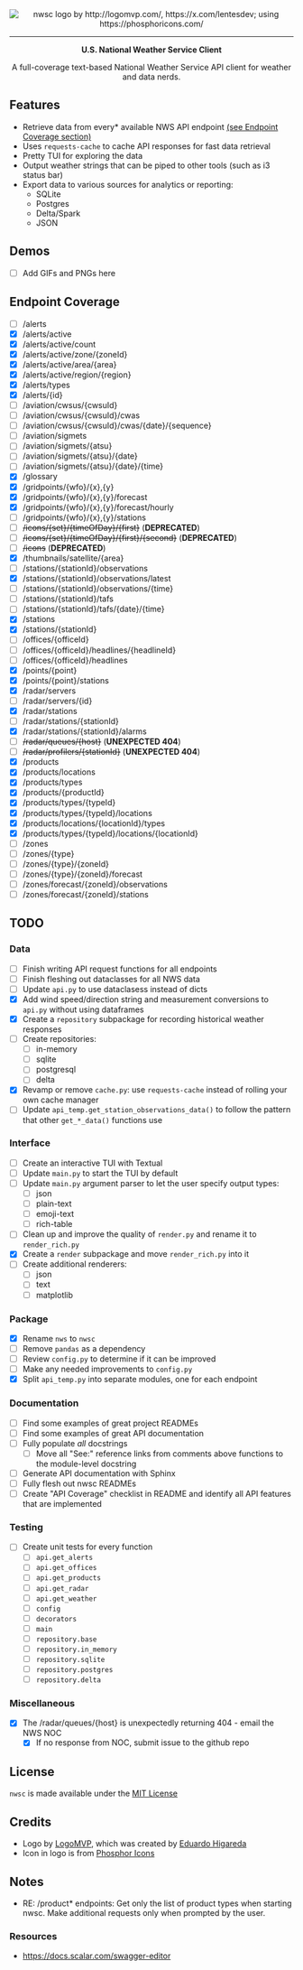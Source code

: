 <div align='center'>
<img src='https://github.com/1npo/nwsc/blob/main/nwsc-logo.png' alt='nwsc logo by http://logomvp.com/, https://x.com/lentesdev; using https://phosphoricons.com/'>

---

**U.S. National Weather Service Client**

A full-coverage text-based National Weather Service API client for weather and data nerds.

</div>

## Features
- Retrieve data from every* available NWS API endpoint [(see Endpoint Coverage section)](#endpoint-coverage)
- Uses `requests-cache` to cache API responses for fast data retrieval
- Pretty TUI for exploring the data
- Output weather strings that can be piped to other tools (such as i3 status bar)
- Export data to various sources for analytics or reporting:
  - SQLite
  - Postgres
  - Delta/Spark
  - JSON
## Demos
- [ ] Add GIFs and PNGs here
## Endpoint Coverage
- [ ] /alerts
- [x] /alerts/active
- [x] /alerts/active/count
- [x] /alerts/active/zone/{zoneId}
- [x] /alerts/active/area/{area}
- [x] /alerts/active/region/{region}
- [x] /alerts/types
- [x] /alerts/{id}
- [ ] /aviation/cwsus/{cwsuId}
- [ ] /aviation/cwsus/{cwsuId}/cwas
- [ ] /aviation/cwsus/{cwsuId}/cwas/{date}/{sequence}
- [ ] /aviation/sigmets
- [ ] /aviation/sigmets/{atsu}
- [ ] /aviation/sigmets/{atsu}/{date}
- [ ] /aviation/sigmets/{atsu}/{date}/{time}
- [x] /glossary
- [x] /gridpoints/{wfo}/{x},{y}
- [x] /gridpoints/{wfo}/{x},{y}/forecast
- [x] /gridpoints/{wfo}/{x},{y}/forecast/hourly
- [ ] /gridpoints/{wfo}/{x},{y}/stations
- [ ] ~~/icons/{set}/{timeOfDay}/{first}~~ (**DEPRECATED**)
- [ ] ~~/icons/{set}/{timeOfDay}/{first}/{second}~~ (**DEPRECATED**)
- [ ] ~~/icons~~ (**DEPRECATED**)
- [x] /thumbnails/satellite/{area}
- [ ] /stations/{stationId}/observations
- [x] /stations/{stationId}/observations/latest
- [ ] /stations/{stationId}/observations/{time}
- [ ] /stations/{stationId}/tafs
- [ ] /stations/{stationId}/tafs/{date}/{time}
- [x] /stations
- [x] /stations/{stationId}
- [ ] /offices/{officeId}
- [ ] /offices/{officeId}/headlines/{headlineId}
- [ ] /offices/{officeId}/headlines
- [x] /points/{point}
- [x] /points/{point}/stations
- [x] /radar/servers
- [ ] /radar/servers/{id}
- [x] /radar/stations
- [ ] /radar/stations/{stationId}
- [x] /radar/stations/{stationId}/alarms
- [ ] ~~/radar/queues/{host}~~ (**UNEXPECTED 404**)
- [ ] ~~/radar/profilers/{stationId}~~ (**UNEXPECTED 404**)
- [x] /products
- [x] /products/locations
- [x] /products/types
- [x] /products/{productId}
- [x] /products/types/{typeId}
- [x] /products/types/{typeId}/locations
- [x] /products/locations/{locationId}/types
- [x] /products/types/{typeId}/locations/{locationId}
- [ ] /zones
- [ ] /zones/{type}
- [ ] /zones/{type}/{zoneId}
- [ ] /zones/{type}/{zoneId}/forecast
- [ ] /zones/forecast/{zoneId}/observations
- [ ] /zones/forecast/{zoneId}/stations

## TODO
### Data
- [ ] Finish writing API request functions for all endpoints
- [ ] Finish fleshing out dataclasses for all NWS data
- [ ] Update `api.py` to use dataclasess instead of dicts
- [x] Add wind speed/direction string and measurement conversions to `api.py` without using dataframes
- [x] Create a `repository` subpackage for recording historical weather responses
- [ ] Create repositories:
  - [ ] in-memory
  - [ ] sqlite
  - [ ] postgresql
  - [ ] delta
- [x] Revamp or remove `cache.py`: use `requests-cache` instead of rolling your own cache manager
- [ ] Update `api_temp.get_station_observations_data()` to follow the pattern that other `get_*_data()` functions use
### Interface
- [ ] Create an interactive TUI with Textual
- [ ] Update `main.py` to start the TUI by default
- [ ] Update `main.py` argument parser to let the user specify output types:
  - [ ] json
  - [ ] plain-text
  - [ ] emoji-text
  - [ ] rich-table
- [ ] Clean up and improve the quality of `render.py` and rename it to `render_rich.py`
- [x] Create a `render` subpackage and move `render_rich.py` into it
- [ ] Create additional renderers:
  - [ ] json
  - [ ] text
  - [ ] matplotlib
### Package
- [x] Rename `nws` to `nwsc`
- [ ] Remove `pandas` as a dependency
- [ ] Review `config.py` to determine if it can be improved
- [ ] Make any needed improvements to `config.py`
- [x] Split `api_temp.py` into separate modules, one for each endpoint
### Documentation
- [ ] Find some examples of great project READMEs
- [ ] Find some examples of great API documentation
- [ ] Fully populate *all* docstrings
  - [ ] Move all "See:" reference links from comments above functions to the module-level docstring
- [ ] Generate API documentation with Sphinx
- [ ] Fully flesh out nwsc READMEs
- [ ] Create "API Coverage" checklist in README and identify all API features that are implemented
### Testing
- [ ] Create unit tests for every function
  - [ ] `api.get_alerts`
  - [ ] `api.get_offices`
  - [ ] `api.get_products`
  - [ ] `api.get_radar`
  - [ ] `api.get_weather`
  - [ ] `config`
  - [ ] `decorators`
  - [ ] `main`
  - [ ] `repository.base`
  - [ ] `repository.in_memory`
  - [ ] `repository.sqlite`
  - [ ] `repository.postgres`
  - [ ] `repository.delta`
### Miscellaneous
- [x] The /radar/queues/{host} is unexpectedly returning 404 - email the NWS NOC
  - [x] If no response from NOC, submit issue to the github repo

## License
`nwsc` is made available under the [MIT License](https://opensource.org/license/mit)

## Credits
- Logo by [LogoMVP](https://logomvp.com), which was created by [Eduardo Higareda](https://x.com/lentesdev)
- Icon in logo is from [Phosphor Icons](https://phosphoricons.com/)

## Notes
- RE: /product* endpoints: Get only the list of product types when starting nwsc. Make additional requests only when prompted by the user.
### Resources
- https://docs.scalar.com/swagger-editor